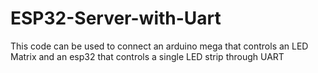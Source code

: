 # ESP32-Server-with-Uart
This code can be used to connect an arduino mega that controls an LED Matrix and an esp32 that controls a single LED strip through UART
